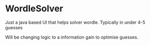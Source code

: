 # WordleSolver
Just a java based UI that helps solver wordle. Typically in under 4-5 guesses

Will be changing logic to a information gain to optimise guesses.
